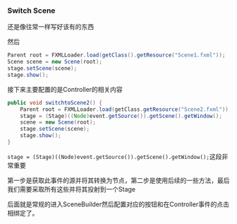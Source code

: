 ### Switch Scene

还是像往常一样写好该有的东西

然后

~~~ java
Parent root = FXMLLoader.load(getClass().getResource("Scene1.fxml"));
Scene scene = new Scene(root);
stage.setScene(scene);
stage.show();
~~~

接下来主要配置的是Controller的相关内容

~~~ java
public void switchtoScene2() {
    Parent root = FXMLLoader.load(getClass.getResource("Scene2.fxml"));
    stage = (Stage)((Node)event.getSource()).getScene().getWindow();
    scene = new Scene(root);
    stage.setScene(scene);
    stage.show();
}
~~~

`stage = (Stage)((Node)event.getSource()).getScene().getWindow();`这段非常重要

第一步是获取此事件的源并将其转换为节点，第二步是使用后续的一些方法，最后我们需要采取所有这些并将其投射到一个Stage



后面就是常规的进入SceneBuilder然后配置对应的按钮和在Controller事件的点击相绑定了。